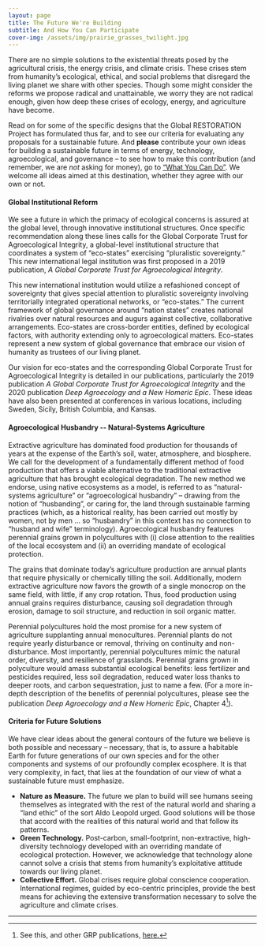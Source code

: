 ```yaml
---
layout: page
title: The Future We're Building
subtitle: And How You Can Participate
cover-img: /assets/img/prairie_grasses_twilight.jpg
---
```

There are no simple solutions to the existential threats posed by the agricultural crisis, the energy crisis, and climate crisis. These crises stem from humanity’s ecological, ethical, and social problems that disregard the living planet we share with other species.  Though some might consider the reforms we propose radical and unattainable, we worry they are not radical enough, given how deep these crises of ecology, energy, and agriculture have become.  

Read on for some of the specific designs that the Global RESTORATION Project has formulated thus far, and to see our criteria for evaluating any proposals for a sustainable future. And **please** contribute your own ideas for building a sustainable future in terms of energy, technology, agroecological, and governance – to see how to make this contribution (and remember, we are *not*  asking for money), go to [“What You Can Do”](https://globalrestorationproject.org/whatyoucando/).  We welcome all ideas aimed at this destination, whether they agree with our own or not.  

#### Global Institutional Reform
We see a future in which the primacy of ecological concerns is assured at the global level, through innovative institutional structures.  Once specific recommendation along these lines calls for the Global Corporate Trust for Agroecological Integrity, a global-level institutional structure that coordinates a system of “eco-states” exercising “pluralistic sovereignty.”  This new international legal institution was first proposed in a 2019 publication, *A Global Corporate Trust for Agroecological Integrity*.  

This new international institution would utilize a refashioned concept of sovereignty that gives special attention to pluralistic sovereignty involving territorially integrated operational networks, or “eco-states.”  The current framework of global governance around “nation states” creates national rivalries over natural resources and augurs against collective, collaborative arrangements.  Eco-states are cross-border entities, defined by ecological factors, with authority extending only to agroecological matters.  Eco-states represent a new system of global governance that embrace our vision of humanity as trustees of our living planet.  

Our vision for eco-states and the corresponding Global Corporate Trust for Agroecological Integrity is detailed in our publications, particularly the 2019 publication *A Global Corporate Trust for Agroecological Integrity* and the 2020 publication *Deep Agroecology and a New Homeric Epic*. These ideas have also been presented at conferences in various locations, including Sweden, Sicily, British Columbia, and Kansas.

#### Agroecological Husbandry -- Natural-Systems Agriculture
Extractive agriculture has dominated food production for thousands of years at the expense of the Earth’s soil, water, atmosphere, and biosphere.  We call for the development of a fundamentally different method of food production that offers a viable alternative to the traditional extractive agriculture that has brought ecological degradation. The new method we endorse, using native ecosystems as a model, is referred to as “natural-systems agriculture” or “agroecological husbandry” – drawing from the notion of “husbanding”, or caring for, the land through sustainable farming practices (which, as a historical reality, has been carried out mostly by women, not by men … so “husbandry” in this context has no connection to “husband and wife” terminology).  Agroecological husbandry features perennial grains grown in polycultures with (i) close attention to the realities of the local ecosystem and (ii) an overriding mandate of ecological protection.  

The grains that dominate today’s agriculture production are annual plants that require physically or chemically tilling the soil.  Additionally, modern extractive agriculture now favors the growth of a single monocrop on the same field, with little, if any crop rotation.  Thus, food production using annual grains requires disturbance, causing soil degradation through erosion, damage to soil structure, and reduction in soil organic matter.  

Perennial polycultures hold the most promise for a new system of agriculture supplanting annual monocultures.  Perennial plants do not require yearly disturbance or removal, thriving on continuity and non-disturbance.  Most importantly, perennial polycultures mimic the natural order, diversity, and resilience of grasslands.  Perennial grains grown in polyculture would amass substantial ecological benefits: less fertilizer and pesticides required, less soil degradation, reduced water loss thanks to deeper roots, and carbon sequestration, just to name a few.  (For a more in-depth description of the benefits of perennial polycultures, please see the publication *Deep Agroecology and a New Homeric Epic*, Chapter 4[^1]).

#### Criteria for Future Solutions 
We have clear ideas about the general contours of the future we believe is both possible and necessary – necessary, that is, to assure a habitable Earth for future generations of our own species and for the other components and systems of our profoundly complex ecosphere. It is that very complexity, in fact, that lies at the foundation of our view of what a sustainable future must emphasize.

- **Nature as Measure.**  The future we plan to build will see humans seeing themselves as integrated with the rest of the natural world and sharing a “land ethic” of the sort Aldo Leopold urged. Good solutions will be those that accord with the realities of this natural world and that follow its patterns.
- **Green Technology.** Post-carbon, small-footprint, non-extractive, high-diversity technology developed with an overriding mandate of ecological protection.  However, we acknowledge that technology alone cannot solve a crisis that stems from humanity’s exploitative attitude towards our living planet.
- **Collective Effort.** Global crises require global conscience cooperation.  International regimes, guided by eco-centric principles, provide the best means for achieving the extensive transformation necessary to solve the agriculture and climate crises. 

---

[^1]: See this, and other GRP publications, [here.](https://globalrestorationproject.github.io/publications/)
	

 
